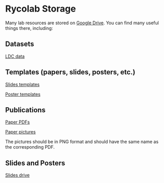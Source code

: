 # Rycolab Storage
Many lab resources are stored on [Google Drive](https://drive.google.com/drive/folders/1aF8TFycbY_45LTFABtsI3seANr_Ow_Zt?usp=drive_link). You can find many useful things there, including:

## Datasets

[LDC data](https://drive.google.com/drive/folders/1X2oZQGExwO1SIZHm0XbpPYIx-ijJ2vHo?usp=drive_link)

## Templates (papers, slides, posters, etc.)

[Slides templates](https://drive.google.com/drive/folders/1GtZycrmZt03QIAIRTMwNpbG19xGw8j7-?usp=sharing)

[Poster templates](https://drive.google.com/drive/folders/18BkEupt01Lcn9SBMMtBjit_OFHMc1m3Z?usp=sharing)

## Publications

[Paper PDFs](https://drive.google.com/drive/folders/1y6YCAXXjxjhKtC0dCgPOyNRMeLaamtg_?usp=sharing)

[Paper pictures](https://drive.google.com/drive/folders/111SdX1hoDtEcaR5aMMdbCld_l0SYVwgT?usp=sharing)

The pictures should be in PNG format and should have the same name as the corresponding PDF.

## Slides and Posters

[Slides drive](https://drive.google.com/drive/folders/1lwoosoCYoFHQyMSHxAbdTxZEBVyihmCr?usp=sharing)


